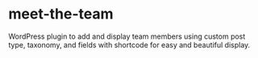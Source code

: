 meet-the-team
=============

WordPress plugin to add and display team members using custom post type, taxonomy, and fields with shortcode for easy and beautiful display.
